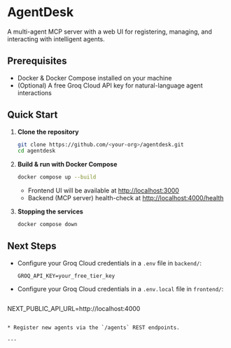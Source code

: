 # AgentDesk

A multi-agent MCP server with a web UI for registering, managing, and interacting with intelligent agents.

## Prerequisites

* Docker & Docker Compose installed on your machine
* (Optional) A free Groq Cloud API key for natural-language agent interactions

## Quick Start

1. **Clone the repository**

   ```bash
   git clone https://github.com/<your-org>/agentdesk.git
   cd agentdesk
   ```

2. **Build & run with Docker Compose**

   ```bash
   docker compose up --build
   ```

   * Frontend UI will be available at [http://localhost:3000](http://localhost:3000)
   * Backend (MCP server) health-check at [http://localhost:4000/health](http://localhost:4000/health)

3. **Stopping the services**

   ```bash
   docker compose down
   ```

## Next Steps

* Configure your Groq Cloud credentials in a `.env` file in `backend/`:

  ```text
  GROQ_API_KEY=your_free_tier_key
  ```

* Configure your Groq Cloud credentials in a `.env.local` file in `frontend/`:
  ```text
NEXT_PUBLIC_API_URL=http://localhost:4000
  ```

* Register new agents via the `/agents` REST endpoints.

---


